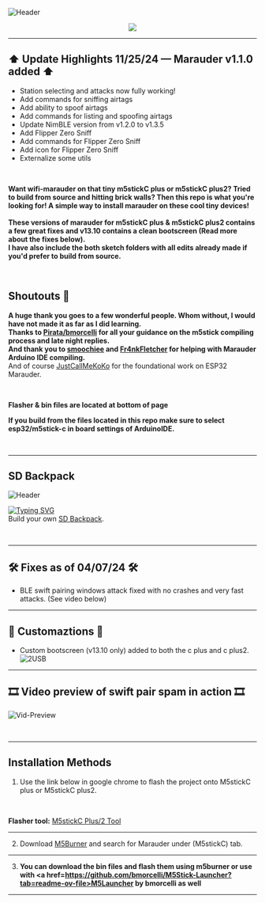 ![Header](Images/main-header.png)
<br>

<p align="center">
<img src="https://github.com/ATOMNFT/M5stick-Marauder/blob/main/Images/Repolike.svg">
</p>

---

## ⬆ Update Highlights 11/25/24 — Marauder v1.1.0 added ⬆
- Station selecting and attacks now fully working!
- Add commands for sniffing airtags
- Add ability to spoof airtags
- Add commands for listing and spoofing airtags
- Update NimBLE version from v1.2.0 to v1.3.5
- Add Flipper Zero Sniff
- Add commands for Flipper Zero Sniff
- Add icon for Flipper Zero Sniff
- Externalize some utils

<br>

<b>Want wifi-marauder on that tiny m5stickC plus or m5stickC plus2? Tried to build from source and hitting brick walls? Then this repo is what you're looking for! A simple way to install marauder on these cool tiny devices! 
<br><br>
These versions of marauder for m5stickC plus & m5stickC plus2 contains a few great fixes and v13.10 contains a clean bootscreen (Read more about the fixes below). <br>
I have also include the both sketch folders with all edits already made if you'd prefer to build from source.</b>

<br> 

## Shoutouts 📢
<b>A huge thank you goes to a few wonderful people. Whom without, I would have not made it as far as I did learning.</b> <br>
<b>Thanks to <a href=https://github.com/bmorcelli>Pirata/bmorcelli</a> for all your guidance on the m5stick compiling process and late night replies.</b> <br>
<b>And thank you to <a href=https://github.com/smoochiee>smoochiee</a> and <a href=https://github.com/Fr4nkFletcher>Fr4nkFletcher</a> for helping with Marauder Arduino IDE compiling.</b><br>
And of course <a href=https://github.com/justcallmekoko>JustCallMeKoKo</a> for the foundational work on ESP32 Marauder. 

<br>

<b>Flasher & bin files are located at bottom of page</b>

<b>If you build from the files located in this repo make sure to select esp32/m5stick-c in board settings of ArduinoIDE.</b>

<br>
<hr>

## SD Backpack
![Header](Images/a.jpg)

[![Typing SVG](https://readme-typing-svg.demolab.com?font=Fira+Code&pause=1000&color=F7CC08&random=false&width=435&lines=Looking+for+a+sd+attachment;to+expand+the+use+of+your+M5stick%3F)](https://git.io/typing-svg)
<br>
Build your own <a href=https://github.com/ATOMNFT/M5stick-CPlus-SD-Backpack>SD Backpack</a>.

<br>
<hr>

## 🛠️ Fixes as of 04/07/24 🛠️
- BLE swift pairing windows attack fixed with no crashes and very fast attacks. (See video below)

<hr>

## 🌟 Customaztions 🌟
- Custom bootscreen (v13.10 only) added to both the c plus and c plus2.<br>
![2USB](Images/M5boot-screen.jpg)

<hr>

## 🎞️ Video preview of swift pair spam in action 🎞️

![Vid-Preview](Images/m5stickcp2-blefix.gif)

<br>
<hr>

## Installation Methods
1. Use the link below in google chrome to flash the project onto M5stickC plus or M5stickC plus2. 
<br> 

**Flasher tool:** <a href=https://atomnft.github.io/M5stick-Marauder/flash0.html>M5stickC Plus/2 Tool</a>

<hr>

2. Download <a href=https://docs.m5stack.com/en/download>M5Burner</a> and search for Marauder under (M5stickC) tab.

<hr>

3. <b>You can download the bin files and flash them using m5burner or use with <a href=https://github.com/bmorcelli/M5Stick-Launcher?tab=readme-ov-file>M5Launcher</a> by bmorcelli as well</b>

<hr>

